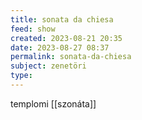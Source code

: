 ```yaml
---
title: sonata da chiesa
feed: show
created: 2023-08-21 20:35
date: 2023-08-27 08:37
permalink: sonata-da-chiesa
subject: zenetöri
type: 
---
```


templomi [[szonáta]]